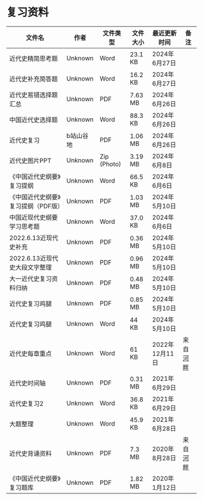 # 复习资料

文件名|作者|文件类型|文件大小|最近更新时间|备注
---|---|---|---|---|---
近代史精简思考题|Unknown|Word|23.1 KB|2024年6月27日
近代史补充简答题|Unknown|Word|16.2 KB|2024年6月27日
近代史易错选择题汇总|Unknown|PDF|7.63 MB|2024年6月26日
中国近代史选择题|Unknown|Word|88.3 KB|2024年6月26日
近代史复习|b站山谷地|PDF|1.06 MB|2024年6月26日
近代史图片PPT|Unknown|Zip (Photo)|3.19 MB|2024年6月8日
《中国近代史纲要》复习提纲|Unknown|Word|66.5 KB|2024年6月6日
《中国近代史纲要》复习提纲（PDF版）|Unknown|PDF|1.03 MB|2024年5月10日
中国近现代史纲要学习思考题|Unknown|Word|37.0 KB|2024年6月6日
2022.6.13近现代史补充|Unknown|PDF|0.36 MB|2024年5月10日
2022.6.13近现代史大段文字整理|Unknown|PDF|0.96 MB|2024年5月10日
大一近代史复习资料归纳|Unknown|PDF|0.48 MB|2024年5月10日
近代史复习鸡腿|Unknown|PDF|0.85 MB|2024年5月10日
近代史复习鸡腿|Unknown|Word|44 KB|2024年5月10日
近代史每章重点|Unknown|Word|61 KB|2022年12月11日|来自[河畔](https://bbs.uestc.edu.cn/forum.php?mod=viewthread&tid=2329991&extra=page%3D1)
近代史时间轴|Unknown|PDF|0.31 MB|2021年6月29日
近代史复习2|Unknown|Word|36.8 KB|2021年6月29日
大题整理|Unknown|Word|45.9 KB|2021年6月28日
近代史背诵资料|Unknown|PDF|7.3 MB|2020年8月28日|来自[河畔](https://bbs.uestc.edu.cn/forum.php?mod=viewthread&tid=2329991&extra=page%3D1)
《中国近代史纲要》复习题库|Unknown|PDF|1.82 MB|2020年1月12日

